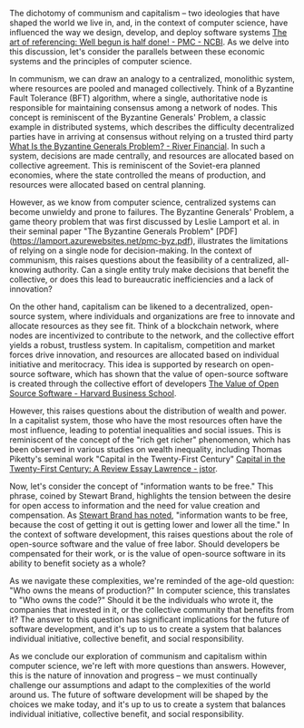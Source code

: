 The dichotomy of communism and capitalism – two ideologies that have shaped the world we live in, and, in the context of computer science, have influenced the way we design, develop, and deploy software systems [The art of referencing: Well begun is half done! - PMC - NCBI](https://www.ncbi.nlm.nih.gov/pmc/articles/PMC9997612/). As we delve into this discussion, let's consider the parallels between these economic systems and the principles of computer science.

In communism, we can draw an analogy to a centralized, monolithic system, where resources are pooled and managed collectively. Think of a Byzantine Fault Tolerance (BFT) algorithm, where a single, authoritative node is responsible for maintaining consensus among a network of nodes. This concept is reminiscent of the Byzantine Generals' Problem, a classic example in distributed systems, which describes the difficulty decentralized parties have in arriving at consensus without relying on a trusted third party [What Is the Byzantine Generals Problem? - River Financial](https://river.com/learn/what-is-the-byzantine-generals-problem/). In such a system, decisions are made centrally, and resources are allocated based on collective agreement. This is reminiscent of the Soviet-era planned economies, where the state controlled the means of production, and resources were allocated based on central planning.

However, as we know from computer science, centralized systems can become unwieldy and prone to failures. The Byzantine Generals' Problem, a game theory problem that was first discussed by Leslie Lamport et al. in their seminal paper "The Byzantine Generals Problem" [PDF] (https://lamport.azurewebsites.net/pmc-byz.pdf), illustrates the limitations of relying on a single node for decision-making. In the context of communism, this raises questions about the feasibility of a centralized, all-knowing authority. Can a single entity truly make decisions that benefit the collective, or does this lead to bureaucratic inefficiencies and a lack of innovation?

On the other hand, capitalism can be likened to a decentralized, open-source system, where individuals and organizations are free to innovate and allocate resources as they see fit. Think of a blockchain network, where nodes are incentivized to contribute to the network, and the collective effort yields a robust, trustless system. In capitalism, competition and market forces drive innovation, and resources are allocated based on individual initiative and meritocracy. This idea is supported by research on open-source software, which has shown that the value of open-source software is created through the collective effort of developers [The Value of Open Source Software - Harvard Business School](https://www.hbs.edu/ris/Publication%20Files/24-038_51f8444f-502c-4139-8bf2-56eb4b65c58a.pdf).

However, this raises questions about the distribution of wealth and power. In a capitalist system, those who have the most resources often have the most influence, leading to potential inequalities and social issues. This is reminiscent of the concept of the "rich get richer" phenomenon, which has been observed in various studies on wealth inequality, including Thomas Piketty's seminal work "Capital in the Twenty-First Century" [Capital in the Twenty-First Century: A Review Essay Lawrence - jstor](https://www.jstor.org/stable/10.1086/682367).

Now, let's consider the concept of "information wants to be free." This phrase, coined by Stewart Brand, highlights the tension between the desire for open access to information and the need for value creation and compensation. As [Stewart Brand has noted](https://cacm.acm.org/opinion/rethinking-silicon-valley/), "information wants to be free, because the cost of getting it out is getting lower and lower all the time." In the context of software development, this raises questions about the role of open-source software and the value of free labor. Should developers be compensated for their work, or is the value of open-source software in its ability to benefit society as a whole?

As we navigate these complexities, we're reminded of the age-old question: "Who owns the means of production?" In computer science, this translates to "Who owns the code?" Should it be the individuals who wrote it, the companies that invested in it, or the collective community that benefits from it? The answer to this question has significant implications for the future of software development, and it's up to us to create a system that balances individual initiative, collective benefit, and social responsibility.

As we conclude our exploration of communism and capitalism within computer science, we're left with more questions than answers. However, this is the nature of innovation and progress – we must continually challenge our assumptions and adapt to the complexities of the world around us. The future of software development will be shaped by the choices we make today, and it's up to us to create a system that balances individual initiative, collective benefit, and social responsibility.